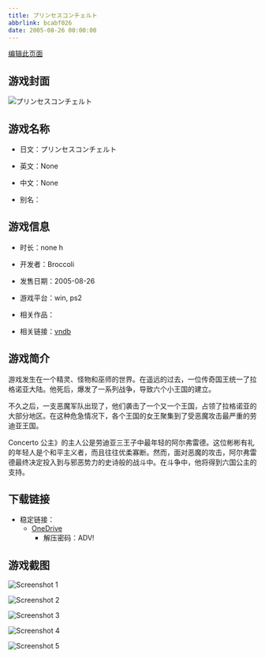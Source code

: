 ```yaml
---
title: プリンセスコンチェルト
abbrlink: bcabf026
date: 2005-08-26 00:00:00
---
```

[编辑此页面](https://github.com/ACG-3/ADV3-source/blob/main/source/_posts/games/%E3%83%97%E3%83%AA%E3%83%B3%E3%82%BB%E3%82%B9%E3%82%B3%E3%83%B3%E3%83%81%E3%82%A7%E3%83%AB%E3%83%88.md)

## 游戏封面

![プリンセスコンチェルト](https://pan.timero.xyz/onedrive/img_lib_001/%E3%83%97%E3%83%AA%E3%83%B3%E3%82%BB%E3%82%B9%E3%82%B3%E3%83%B3%E3%83%81%E3%82%A7%E3%83%AB%E3%83%88_cover.avif)


## 游戏名称

- 日文：プリンセスコンチェルト
- 英文：None
- 中文：None

- 别名：


## 游戏信息

- 时长：none h
- 开发者：Broccoli
- 发售日期：2005-08-26
- 游戏平台：win, ps2
- 相关作品：

- 相关链接：[vndb](https://vndb.org/v10006)


## 游戏简介

游戏发生在一个精灵、怪物和巫师的世界。在遥远的过去，一位传奇国王统一了拉格诺亚大陆。他死后，爆发了一系列战争，导致六个小王国的建立。

不久之后，一支恶魔军队出现了，他们袭击了一个又一个王国，占领了拉格诺亚的大部分地区。在这种危急情况下，各个王国的女王聚集到了受恶魔攻击最严重的劳迪亚王国。

Concerto 公主》的主人公是劳迪亚三王子中最年轻的阿尔弗雷德。这位彬彬有礼的年轻人是个和平主义者，而且往往优柔寡断。然而，面对恶魔的攻击，阿尔弗雷德最终决定投入到与邪恶势力的史诗般的战斗中。在斗争中，他将得到六国公主的支持。




## 下载链接

- 稳定链接：
    - [OneDrive](https://pan.timero.xyz/onedrive/adv_lib_001/%E3%83%97%E3%83%AA%E3%83%B3%E3%82%BB%E3%82%B9%E3%82%B3%E3%83%B3%E3%83%81%E3%82%A7%E3%83%AB%E3%83%88)
        - 解压密码：ADV!



## 游戏截图


![Screenshot 1](https://pan.timero.xyz/onedrive/img_lib_001/%E3%83%97%E3%83%AA%E3%83%B3%E3%82%BB%E3%82%B9%E3%82%B3%E3%83%B3%E3%83%81%E3%82%A7%E3%83%AB%E3%83%88_Screenshot_1.avif)

![Screenshot 2](https://pan.timero.xyz/onedrive/img_lib_001/%E3%83%97%E3%83%AA%E3%83%B3%E3%82%BB%E3%82%B9%E3%82%B3%E3%83%B3%E3%83%81%E3%82%A7%E3%83%AB%E3%83%88_Screenshot_2.avif)

![Screenshot 3](https://pan.timero.xyz/onedrive/img_lib_001/%E3%83%97%E3%83%AA%E3%83%B3%E3%82%BB%E3%82%B9%E3%82%B3%E3%83%B3%E3%83%81%E3%82%A7%E3%83%AB%E3%83%88_Screenshot_3.avif)

![Screenshot 4](https://pan.timero.xyz/onedrive/img_lib_001/%E3%83%97%E3%83%AA%E3%83%B3%E3%82%BB%E3%82%B9%E3%82%B3%E3%83%B3%E3%83%81%E3%82%A7%E3%83%AB%E3%83%88_Screenshot_4.avif)

![Screenshot 5](https://pan.timero.xyz/onedrive/img_lib_001/%E3%83%97%E3%83%AA%E3%83%B3%E3%82%BB%E3%82%B9%E3%82%B3%E3%83%B3%E3%83%81%E3%82%A7%E3%83%AB%E3%83%88_Screenshot_5.avif)


